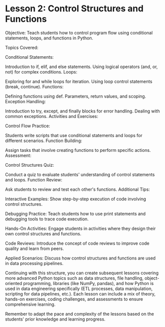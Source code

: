 # Lesson 2: Control Structures and Functions

Objective: Teach students how to control program flow using conditional statements, loops, and functions in Python.

Topics Covered:

Conditional Statements:

Introduction to if, elif, and else statements.
Using logical operators (and, or, not) for complex conditions.
Loops:

Exploring for and while loops for iteration.
Using loop control statements (break, continue).
Functions:

Defining functions using def.
Parameters, return values, and scoping.
Exception Handling:

Introduction to try, except, and finally blocks for error handling.
Dealing with common exceptions.
Activities and Exercises:

Control Flow Practice:

Students write scripts that use conditional statements and loops for different scenarios.
Function Building:

Assign tasks that involve creating functions to perform specific actions.
Assessment:

Control Structures Quiz:

Conduct a quiz to evaluate students' understanding of control statements and loops.
Function Review:

Ask students to review and test each other's functions.
Additional Tips:

Interactive Examples: Show step-by-step execution of code involving control structures.

Debugging Practice: Teach students how to use print statements and debugging tools to trace code execution.

Hands-On Activities: Engage students in activities where they design their own control structures and functions.

Code Reviews: Introduce the concept of code reviews to improve code quality and learn from peers.

Applied Scenarios: Discuss how control structures and functions are used in data processing pipelines.

Continuing with this structure, you can create subsequent lessons covering more advanced Python topics such as data structures, file handling, object-oriented programming, libraries (like NumPy, pandas), and how Python is used in data engineering specifically (ETL processes, data manipulation, scripting for data pipelines, etc.). Each lesson can include a mix of theory, hands-on exercises, coding challenges, and assessments to ensure comprehensive learning.

Remember to adapt the pace and complexity of the lessons based on the students' prior knowledge and learning progress.
